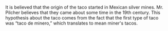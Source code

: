 It is believed that the origin of the taco started in Mexican silver mines. Mr. Pilcher believes that they came about some time in the 19th century. This hypothesis about the taco comes from the fact that the first type of taco was “taco de minero,” which translates to mean miner's tacos.